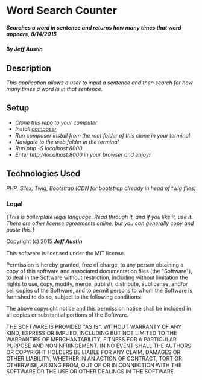 # Word Search Counter

##### _Searches a word in sentence and returns how many times that word appears, 8/14/2015_

#### By _**Jeff Austin**_

## Description

_This application allows a user to input a sentence and then search for how many times a word is in that sentence._

## Setup

* _Clone this repo to your computer_
* _Install [composer](https://getcomposer.org/)_
* _Run composer install from the root folder of this clone in your terminal_
* _Navigate to the web folder in the terminal_
* _Run php -S localhost:8000_
* _Enter http://localhost:8000 in your browser and enjoy!_

## Technologies Used

_PHP, Silex, Twig, Bootstrap (CDN for bootstrap already in head of twig files)_

### Legal

*{This is boilerplate legal language. Read through it, and if you like it, use it. There are other license agreements online, but you can generally copy and paste this.}*

Copyright (c) 2015 **_Jeff Austin_**

This software is licensed under the MIT license.

Permission is hereby granted, free of charge, to any person obtaining a copy
of this software and associated documentation files (the "Software"), to deal
in the Software without restriction, including without limitation the rights
to use, copy, modify, merge, publish, distribute, sublicense, and/or sell
copies of the Software, and to permit persons to whom the Software is
furnished to do so, subject to the following conditions:

The above copyright notice and this permission notice shall be included in
all copies or substantial portions of the Software.

THE SOFTWARE IS PROVIDED "AS IS", WITHOUT WARRANTY OF ANY KIND, EXPRESS OR
IMPLIED, INCLUDING BUT NOT LIMITED TO THE WARRANTIES OF MERCHANTABILITY,
FITNESS FOR A PARTICULAR PURPOSE AND NONINFRINGEMENT. IN NO EVENT SHALL THE
AUTHORS OR COPYRIGHT HOLDERS BE LIABLE FOR ANY CLAIM, DAMAGES OR OTHER
LIABILITY, WHETHER IN AN ACTION OF CONTRACT, TORT OR OTHERWISE, ARISING FROM,
OUT OF OR IN CONNECTION WITH THE SOFTWARE OR THE USE OR OTHER DEALINGS IN
THE SOFTWARE.